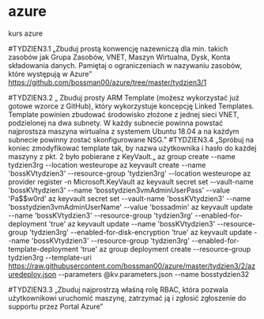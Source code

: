 # azure
kurs azure 


#TYDZIEN3.1 „Zbuduj prostą konwencję nazewniczą dla min. takich zasobów jak Grupa Zasobów, VNET, Maszyn Wirtualna, Dysk, Konta składowania danych. Pamiętaj o ograniczeniach w nazywaniu zasobów, które występują w Azure”
https://github.com/bossman00/azure/tree/master/tydzien3/1

      




#TYDZIEN3.2 „ Zbuduj prosty ARM Template (możesz wykorzystać już gotowe wzorce z GitHub), który wykorzystuje koncepcję Linked Templates. Template powinien zbudować środowisko złożone z jednej sieci VNET, podzielonej na dwa subnety. W każdy subnecie powinna powstać najprostsza maszyna wirtualna z systemem Ubuntu 18.04 a na każdym subnecie powinny zostać skonfigurowane NSG.”
#TYDZIEN3.4 „Spróbuj na koniec zmodyfikować template tak, by nazwa użytkownika i hasło do każdej maszyny z pkt. 2 było pobierane z KeyVault.„
az group create --name tydzien3rg --location westeurope
az keyvault create --name 'bossKVtydzien3' --resource-group 'tydzien3rg' --location westeurope
az provider register -n Microsoft.KeyVault
az keyvault secret set --vault-name 'bossKVtydzien3' --name 'bosstydzien3vmAdminUserPass' --value 'Pa$$w0rd'
az keyvault secret set --vault-name 'bossKVtydzien3' --name 'bosstydzien3vmAdminUserName' --value 'bossadmin'
az keyvault update --name 'bossKVtydzien3' --resource-group 'tydzien3rg' --enabled-for-deployment 'true'
az keyvault update --name 'bossKVtydzien3' --resource-group 'tydzien3rg' --enabled-for-disk-encryption 'true'
az keyvault update --name 'bossKVtydzien3' --resource-group 'tydzien3rg' --enabled-for-template-deployment 'true'
az group deployment create --resource-group tydzien3rg --template-uri https://raw.githubusercontent.com/bossman00/azure/master/tydzien3/2/azuredeploy.json --parameters @kv.parameters.json  --name bosstydzien32



#TYDZIEN3.3 „Zbuduj najprostrzą właśną rolę RBAC, która pozwala użytkownikowi uruchomić maszynę, zatrzymać ją i zgłosić zgłoszenie do supportu przez Portal Azure”



